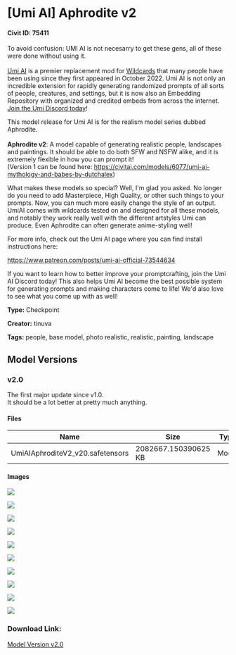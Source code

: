 # [Umi AI] Aphrodite v2

#### Civit ID: 75411

<p>To avoid confusion: UMI AI is not necesarry to get these gens, all of these were done without using it.<br /><br /><a target="_blank" rel="ugc" href="https://www.patreon.com/posts/umi-ai-official-73544634">Umi AI</a> is a premier replacement mod for <a target="_blank" rel="ugc" href="https://github.com/adieyal/sd-dynamic-prompts">Wildcards</a> that many people have been using since they first appeared in October 2022. Umi AI is not only an incredible extension for rapidly generating randomized prompts of all sorts of people, creatures, and settings, but it is now also an Embedding Repository with organized and credited embeds from across the internet. <a target="_blank" rel="ugc" href="https://discord.gg/umiai">Join the Umi Discord today</a>!</p><p>This model release for Umi AI is for the realism model series dubbed Aphrodite.<br /><br /><strong>Aphrodite v2</strong>: A model capable of generating realistic people, landscapes and paintings. It should be able to do both SFW and NSFW alike, and it is extremely flexible in how you can prompt it!<br />(Version 1 can be found here: <a target="_blank" rel="ugc" href="https://civitai.com/models/6077/umi-ai-mythology-and-babes-by-dutchalex">https://civitai.com/models/6077/umi-ai-mythology-and-babes-by-dutchalex</a>)</p><p></p><p>What makes these models so special? Well, I'm glad you asked. No longer do you need to add Masterpiece, High Quality, or other such things to your prompts. Now, you can much more easily change the style of an output. UmiAI comes with wildcards tested on and designed for all these models, and notably they work really well with the different artstyles Umi can produce. Even Aphrodite can often generate anime-styling well!</p><p>For more info, check out the Umi AI page where you can find install instructions here:</p><p><a target="_blank" rel="ugc" href="https://www.patreon.com/posts/umi-ai-official-73544634">https://www.patreon.com/posts/umi-ai-official-73544634</a></p><p>If you want to learn how to better improve your promptcrafting, join the Umi AI Discord today! This also helps Umi AI become the best possible system for generating prompts and making characters come to life! We'd also love to see what you come up with as well!</p>

**Type:** Checkpoint

**Creator:** tinuva

**Tags:** people, base model, photo realistic, realistic, painting, landscape

## Model Versions

### v2.0

<p>The first major update since v1.0.<br />It should be a lot better at pretty much anything.</p>

#### Files

| Name | Size | Type | Format | Download Url | AutoV1 | AutoV2 | SHA256 | CRC32 | BLAKE3 |
| --- | --- | --- | --- | --- | --- | --- | --- | --- | --- |
| UmiAIAphroditeV2_v20.safetensors | 2082667.150390625 KB | Model | SafeTensor | https://civitai.com/api/download/models/80155 | 0CCCC4B5 | B678781CEF | B678781CEFF7517359658B36727651ACE404C77C2FB6A2A98FB4D5C52505BFD3 | 44859670 | B1151C1901E96D41F30105A9CB20DFCC5D1D8F6B75446B523B0F2034B8A9EE4B |

#### Images

<p><img src="https://image.civitai.com/xG1nkqKTMzGDvpLrqFT7WA/fb31f9de-a37f-404d-9be4-e815fb68f063/width=450/899798.jpeg" /></p>

<p><img src="https://image.civitai.com/xG1nkqKTMzGDvpLrqFT7WA/67945c79-be6b-4ec3-94aa-5d280bc2d709/width=450/899796.jpeg" /></p>

<p><img src="https://image.civitai.com/xG1nkqKTMzGDvpLrqFT7WA/bb2be922-7b95-450e-80c9-f1f7603ee2dd/width=450/899869.jpeg" /></p>

<p><img src="https://image.civitai.com/xG1nkqKTMzGDvpLrqFT7WA/8d8447f1-fc55-403b-88e4-27b9b1cefc3f/width=450/899952.jpeg" /></p>

<p><img src="https://image.civitai.com/xG1nkqKTMzGDvpLrqFT7WA/fbdf01bd-e67d-4cee-8bb5-4f34f3183b01/width=450/899951.jpeg" /></p>

<p><img src="https://image.civitai.com/xG1nkqKTMzGDvpLrqFT7WA/f6936177-be2e-4b2f-b3d3-c8a9495e7bb1/width=450/899953.jpeg" /></p>

<p><img src="https://image.civitai.com/xG1nkqKTMzGDvpLrqFT7WA/fdc278ee-b60e-40b2-a6db-4ea3a9582755/width=450/899879.jpeg" /></p>

<p><img src="https://image.civitai.com/xG1nkqKTMzGDvpLrqFT7WA/193b6770-c24d-4c12-9274-27c9dba6de17/width=450/899880.jpeg" /></p>

<p><img src="https://image.civitai.com/xG1nkqKTMzGDvpLrqFT7WA/1c0d65ca-e6f4-4e40-97e7-b51c50c00663/width=450/899890.jpeg" /></p>

<p><img src="https://image.civitai.com/xG1nkqKTMzGDvpLrqFT7WA/2cab1ab1-833c-4ab0-8ddb-4b14f5f6bb17/width=450/899891.jpeg" /></p>

### Download Link:

[Model Version v2.0](https://civitai.com/api/download/models/80155)

